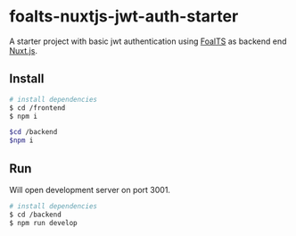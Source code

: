 # foalts-nuxtjs-jwt-auth-starter

A starter project with basic jwt authentication using [FoalTS](https://foalts.org/) as backend end [Nuxt.js](https://nuxtjs.org/).


## Install

```bash
# install dependencies
$ cd /frontend 
$ npm i

$cd /backend
$npm i

```

## Run
Will open development server on port 3001.
```bash
# install dependencies
$ cd /backend
$ npm run develop

```

